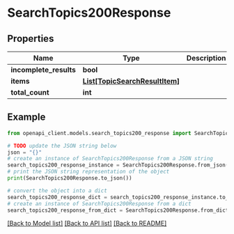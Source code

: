 # SearchTopics200Response


## Properties

Name | Type | Description | Notes
------------ | ------------- | ------------- | -------------
**incomplete_results** | **bool** |  | 
**items** | [**List[TopicSearchResultItem]**](TopicSearchResultItem.md) |  | 
**total_count** | **int** |  | 

## Example

```python
from openapi_client.models.search_topics200_response import SearchTopics200Response

# TODO update the JSON string below
json = "{}"
# create an instance of SearchTopics200Response from a JSON string
search_topics200_response_instance = SearchTopics200Response.from_json(json)
# print the JSON string representation of the object
print(SearchTopics200Response.to_json())

# convert the object into a dict
search_topics200_response_dict = search_topics200_response_instance.to_dict()
# create an instance of SearchTopics200Response from a dict
search_topics200_response_from_dict = SearchTopics200Response.from_dict(search_topics200_response_dict)
```
[[Back to Model list]](../README.md#documentation-for-models) [[Back to API list]](../README.md#documentation-for-api-endpoints) [[Back to README]](../README.md)


